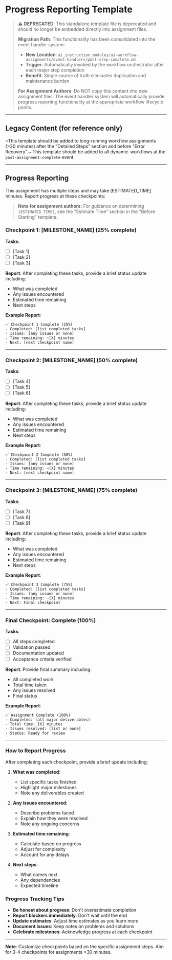# Progress Reporting Template

> **⚠️ DEPRECATED**: This standalone template file is deprecated and should no longer be embedded directly into assignment files.
> 
> **Migration Path**: This functionality has been consolidated into the event handler system:
> - **New Location**: `ai_instruction_modules/ai-workflow-assignments/event-handlers/post-step-complete.md`
> - **Trigger**: Automatically invoked by the workflow orchestrator after each major step completion
> - **Benefit**: Single source of truth eliminates duplication and maintenance burden
> 
> **For Assignment Authors**: Do NOT copy this content into new assignment files. The event handler system will automatically provide progress reporting functionality at the appropriate workflow lifecycle points.

---

## Legacy Content (for reference only)

~This template should be added to long-running workflow assignments (>30 minutes) after the "Detailed Steps" section and before "Error Recovery".~
This template should be added to all dynamic-workflows at the `post-assignment-complete` event.

---

## Progress Reporting

This assignment has multiple steps and may take [ESTIMATED_TIME] minutes. Report progress at these checkpoints:

> **Note for assignment authors:** For guidance on determining `[ESTIMATED_TIME]`, see the "Estimate Time" section in the "Before Starting" template.
### Checkpoint 1: [MILESTONE_NAME] (25% complete)

**Tasks**:
- [ ] [Task 1]
- [ ] [Task 2]
- [ ] [Task 3]

**Report**: After completing these tasks, provide a brief status update including:
- What was completed
- Any issues encountered
- Estimated time remaining
- Next steps

**Example Report**:
```
✅ Checkpoint 1 Complete (25%)
- Completed: [list completed tasks]
- Issues: [any issues or none]
- Time remaining: ~[X] minutes
- Next: [next checkpoint name]
```

---

### Checkpoint 2: [MILESTONE_NAME] (50% complete)

**Tasks**:
- [ ] [Task 4]
- [ ] [Task 5]
- [ ] [Task 6]

**Report**: After completing these tasks, provide a brief status update including:
- What was completed
- Any issues encountered
- Estimated time remaining
- Next steps

**Example Report**:
```
✅ Checkpoint 2 Complete (50%)
- Completed: [list completed tasks]
- Issues: [any issues or none]
- Time remaining: ~[X] minutes
- Next: [next checkpoint name]
```

---

### Checkpoint 3: [MILESTONE_NAME] (75% complete)

**Tasks**:
- [ ] [Task 7]
- [ ] [Task 8]
- [ ] [Task 9]

**Report**: After completing these tasks, provide a brief status update including:
- What was completed
- Any issues encountered
- Estimated time remaining
- Next steps

**Example Report**:
```
✅ Checkpoint 3 Complete (75%)
- Completed: [list completed tasks]
- Issues: [any issues or none]
- Time remaining: ~[X] minutes
- Next: Final checkpoint
```

---

### Final Checkpoint: Complete (100%)

**Tasks**:
- [ ] All steps completed
- [ ] Validation passed
- [ ] Documentation updated
- [ ] Acceptance criteria verified

**Report**: Provide final summary including:
- All completed work
- Total time taken
- Any issues resolved
- Final status

**Example Report**:
```
✅ Assignment Complete (100%)
- Completed: [all major deliverables]
- Total time: [X] minutes
- Issues resolved: [list or none]
- Status: Ready for review
```

---

### How to Report Progress

After completing each checkpoint, provide a brief update including:

1. **What was completed**:
   - List specific tasks finished
   - Highlight major milestones
   - Note any deliverables created

2. **Any issues encountered**:
   - Describe problems faced
   - Explain how they were resolved
   - Note any ongoing concerns

3. **Estimated time remaining**:
   - Calculate based on progress
   - Adjust for complexity
   - Account for any delays

4. **Next steps**:
   - What comes next
   - Any dependencies
   - Expected timeline

### Progress Tracking Tips

- **Be honest about progress**: Don't overestimate completion
- **Report blockers immediately**: Don't wait until the end
- **Update estimates**: Adjust time estimates as you learn more
- **Document issues**: Keep notes on problems and solutions
- **Celebrate milestones**: Acknowledge progress at each checkpoint

---

**Note**: Customize checkpoints based on the specific assignment steps. Aim for 3-4 checkpoints for assignments >30 minutes.
